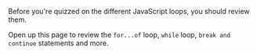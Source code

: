 Before you're quizzed on the different JavaScript loops, you should review them.

Open up this page to review the `for...of` loop, `while` loop, `break and continue` statements and more.
